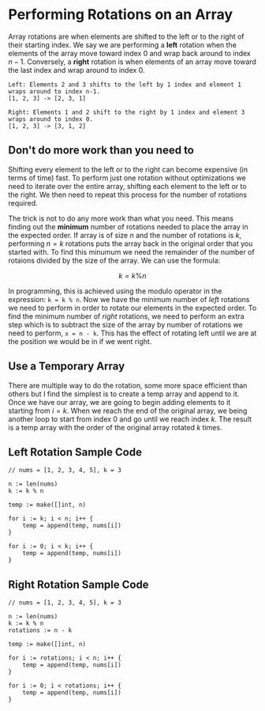 # Performing Rotations on an Array
Array rotations are when elements are shifted to the left or to the right of their starting index. We say we are performing a **left** rotation when the elements of the array move toward index $0$ and wrap back around to index $n-1$. Conversely, a **right** rotation is when elements of an array move toward the last index and wrap around to index $0$.
```
Left: Elements 2 and 3 shifts to the left by 1 index and element 1 wraps around to index n-1.
[1, 2, 3] -> [2, 3, 1]

Right: Elements 1 and 2 shift to the right by 1 index and element 3 wraps around to index 0.
[1, 2, 3] -> [3, 1, 2]
```

## Don't do more work than you need to
Shifting every element to the left or to the right can become expensive (in terms of time) fast. To perform just one rotation without optimizations we need to iterate over the entire array, shifting each element to the left or to the right. We then need to repeat this process for the number of rotations required.

The trick is not to do any more work than what you need. This means finding out the **minimum** number of rotations needed to place the array in the expected order. If array is of size $n$ and the number of rotations is $k$, performing $n = k$ rotations puts the array back in the original order that you started with. To find this minumum we need the remainder of the number of rotaions divided by the size of the array. We can use the formula: 

```math
k = k \% n
```

In programming, this is achieved using the modulo operator in the expression: `k = k % n`. Now we have the minimum number of *left* rotations we need to perform in order to rotate our elements in the expected order. To find the minimum number of *right* rotations, we need to perform an extra step which is to subtract the size of the array by number of rotations we need to perform, `x = n - k`. This has the effect of rotating left until we are at the position we would be in if we went right.

## Use a Temporary Array
There are multiple way to do the rotation, some more space efficient than others but I find the simplest is to create a temp array and append to it. Once we have our array, we are going to begin adding elements to it starting from $i = k$. When we reach the end of the original array, we being another loop to start from index $0$ and go until we reach index $k$. The result is a temp array with the order of the original array rotated $k$ times.

## Left Rotation Sample Code 
```
// nums = [1, 2, 3, 4, 5], k = 3

n := len(nums)
k := k % n

temp := make([]int, n)

for i := k; i < n; i++ {
    temp = append(temp, nums[i])
}

for i := 0; i < k; i++ {
    temp = append(temp, nums[i])
}

```

## Right Rotation Sample Code 
```
// nums = [1, 2, 3, 4, 5], k = 3

n := len(nums)
k := k % n
rotations := n - k

temp := make([]int, n)

for i := rotations; i < n; i++ {
    temp = append(temp, nums[i])
}

for i := 0; i < rotations; i++ {
    temp = append(temp, nums[i])
}

```
